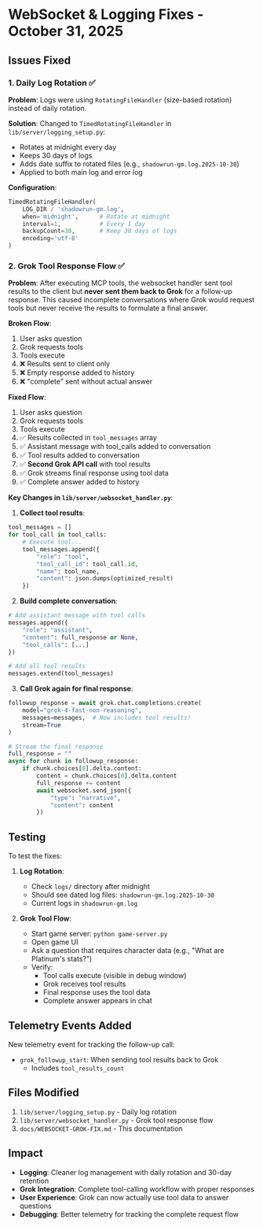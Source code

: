 # WebSocket & Logging Fixes - October 31, 2025

## Issues Fixed

### 1. Daily Log Rotation ✅
**Problem**: Logs were using `RotatingFileHandler` (size-based rotation) instead of daily rotation.

**Solution**: Changed to `TimedRotatingFileHandler` in `lib/server/logging_setup.py`:
- Rotates at midnight every day
- Keeps 30 days of logs
- Adds date suffix to rotated files (e.g., `shadowrun-gm.log.2025-10-30`)
- Applied to both main log and error log

**Configuration**:
```python
TimedRotatingFileHandler(
    LOG_DIR / 'shadowrun-gm.log',
    when='midnight',      # Rotate at midnight
    interval=1,           # Every 1 day
    backupCount=30,       # Keep 30 days of logs
    encoding='utf-8'
)
```

### 2. Grok Tool Response Flow ✅
**Problem**: After executing MCP tools, the websocket handler sent tool results to the client but **never sent them back to Grok** for a follow-up response. This caused incomplete conversations where Grok would request tools but never receive the results to formulate a final answer.

**Broken Flow**:
1. User asks question
2. Grok requests tools
3. Tools execute
4. ❌ Results sent to client only
5. ❌ Empty response added to history
6. ❌ "complete" sent without actual answer

**Fixed Flow**:
1. User asks question
2. Grok requests tools
3. Tools execute
4. ✅ Results collected in `tool_messages` array
5. ✅ Assistant message with tool_calls added to conversation
6. ✅ Tool results added to conversation
7. ✅ **Second Grok API call** with tool results
8. ✅ Grok streams final response using tool data
9. ✅ Complete answer added to history

**Key Changes in `lib/server/websocket_handler.py`**:

1. **Collect tool results**:
```python
tool_messages = []
for tool_call in tool_calls:
    # Execute tool...
    tool_messages.append({
        "role": "tool",
        "tool_call_id": tool_call.id,
        "name": tool_name,
        "content": json.dumps(optimized_result)
    })
```

2. **Build complete conversation**:
```python
# Add assistant message with tool calls
messages.append({
    "role": "assistant",
    "content": full_response or None,
    "tool_calls": [...]
})

# Add all tool results
messages.extend(tool_messages)
```

3. **Call Grok again for final response**:
```python
followup_response = await grok.chat.completions.create(
    model="grok-4-fast-non-reasoning",
    messages=messages,  # Now includes tool results!
    stream=True
)

# Stream the final response
full_response = ""
async for chunk in followup_response:
    if chunk.choices[0].delta.content:
        content = chunk.choices[0].delta.content
        full_response += content
        await websocket.send_json({
            "type": "narrative",
            "content": content
        })
```

## Testing

To test the fixes:

1. **Log Rotation**:
   - Check `logs/` directory after midnight
   - Should see dated log files: `shadowrun-gm.log.2025-10-30`
   - Current logs in `shadowrun-gm.log`

2. **Grok Tool Flow**:
   - Start game server: `python game-server.py`
   - Open game UI
   - Ask a question that requires character data (e.g., "What are Platinum's stats?")
   - Verify:
     - Tool calls execute (visible in debug window)
     - Grok receives tool results
     - Final response uses the tool data
     - Complete answer appears in chat

## Telemetry Events Added

New telemetry event for tracking the follow-up call:
- `grok_followup_start`: When sending tool results back to Grok
  - Includes `tool_results_count`

## Files Modified

1. `lib/server/logging_setup.py` - Daily log rotation
2. `lib/server/websocket_handler.py` - Grok tool response flow
3. `docs/WEBSOCKET-GROK-FIX.md` - This documentation

## Impact

- **Logging**: Cleaner log management with daily rotation and 30-day retention
- **Grok Integration**: Complete tool-calling workflow with proper responses
- **User Experience**: Grok can now actually use tool data to answer questions
- **Debugging**: Better telemetry for tracking the complete request flow

